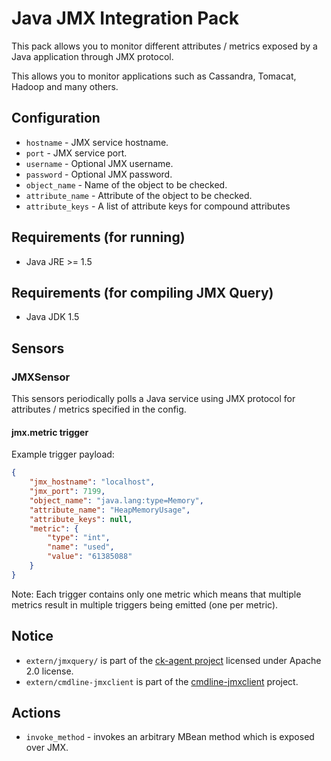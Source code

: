 # Java JMX Integration Pack

This pack allows you to monitor different attributes / metrics exposed by a
Java application through JMX protocol.

This allows you to monitor applications such as Cassandra, Tomacat, Hadoop and
many others.

## Configuration

* ``hostname`` - JMX service hostname.
* ``port`` - JMX service port.
* ``username`` - Optional JMX username.
* ``password`` - Optional JMX password.
* ``object_name`` - Name of the object to be checked.
* ``attribute_name`` - Attribute of the object to be checked.
* ``attribute_keys`` - A list of attribute keys for compound attributes

## Requirements (for running)

* Java JRE >= 1.5

## Requirements (for compiling JMX Query)

* Java JDK 1.5

## Sensors

### JMXSensor

This sensors periodically polls a Java service using JMX protocol for
attributes / metrics specified in the config.

#### jmx.metric trigger

Example trigger payload:

```json
{
    "jmx_hostname": "localhost",
    "jmx_port": 7199,
    "object_name": "java.lang:type=Memory",
    "attribute_name": "HeapMemoryUsage",
    "attribute_keys": null,
    "metric": {
        "type": "int",
        "name": "used",
        "value": "61385088"
    }
}
```

Note: Each trigger contains only one metric which means that multiple metrics
result in multiple triggers being emitted (one per metric).

## Notice

* ``extern/jmxquery/`` is part of the [ck-agent project](https://github.com/cloudkick/ck-agent/)
licensed under Apache 2.0 license.
* ``extern/cmdline-jmxclient`` is part of the [cmdline-jmxclient](http://crawler.archive.org/cmdline-jmxclient/) project.

## Actions

* ``invoke_method`` -  invokes an arbitrary MBean method which is exposed over
  JMX.
